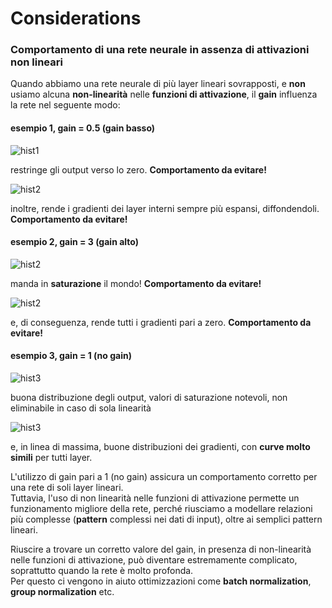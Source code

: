 # Considerations

### Comportamento di una rete neurale in assenza di attivazioni non lineari  
Quando abbiamo una rete neurale di più layer lineari sovrapposti, e **non** usiamo alcuna **non-linearità** nelle **funzioni di attivazione**,
il **gain** influenza la rete nel seguente modo:

#### esempio 1, gain = 0.5 (gain basso)
![hist1](../images/forward11.png)  

restringe gli output verso lo zero. **Comportamento da evitare!**


![hist2](../images/backward11.png)  

inoltre, rende i gradienti dei layer interni sempre più espansi, diffondendoli. **Comportamento da evitare!**
 

#### esempio 2, gain = 3 (gain alto)
![hist2](../images/forward12.png) 

manda in **saturazione** il mondo! **Comportamento da evitare!**

![hist2](../images/backward12.png) 

e, di conseguenza, rende tutti i gradienti pari a zero.  **Comportamento da evitare!**  


#### esempio 3, gain = 1 (no gain)

![hist3](../images/forward13.png) 

buona distribuzione degli output, valori di saturazione notevoli, non eliminabile in caso di sola linearità

![hist3](../images/backward13.png)  

e, in linea di massima, buone distribuzioni dei gradienti, con **curve molto simili** per tutti layer.  



L'utilizzo di gain pari a 1 (no gain) assicura un comportamento corretto per una rete di soli layer lineari.  
Tuttavia, l'uso di non linearità nelle funzioni di attivazione permette un funzionamento migliore della rete, perché
riusciamo a modellare relazioni più complesse (**pattern** complessi nei dati di input), oltre ai semplici pattern lineari.  

Riuscire a trovare un corretto valore del gain, in presenza di non-linearità nelle funzioni di attivazione, può diventare estremamente complicato,
soprattutto quando la rete è molto profonda.  
Per questo ci vengono in aiuto ottimizzazioni come **batch normalization**, **group normalization** etc. 

